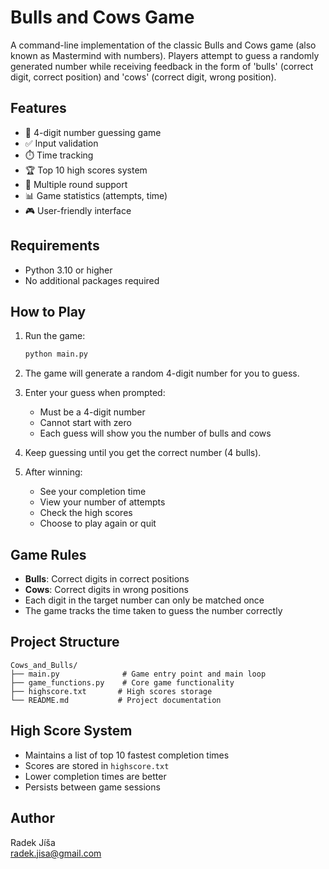 # Bulls and Cows Game

A command-line implementation of the classic Bulls and Cows game (also known as Mastermind with numbers). Players attempt to guess a randomly generated number while receiving feedback in the form of 'bulls' (correct digit, correct position) and 'cows' (correct digit, wrong position).

## Features

- 🎯 4-digit number guessing game
- ✅ Input validation
- ⏱️ Time tracking
- 🏆 Top 10 high scores system
- 🔄 Multiple round support
- 📊 Game statistics (attempts, time)
- 🎮 User-friendly interface

## Requirements

- Python 3.10 or higher
- No additional packages required

## How to Play

1. Run the game:
   ```bash
   python main.py
   ```

2. The game will generate a random 4-digit number for you to guess.

3. Enter your guess when prompted:
   - Must be a 4-digit number
   - Cannot start with zero
   - Each guess will show you the number of bulls and cows

4. Keep guessing until you get the correct number (4 bulls).

5. After winning:
   - See your completion time
   - View your number of attempts
   - Check the high scores
   - Choose to play again or quit

## Game Rules

- **Bulls**: Correct digits in correct positions
- **Cows**: Correct digits in wrong positions
- Each digit in the target number can only be matched once
- The game tracks the time taken to guess the number correctly

## Project Structure

```
Cows_and_Bulls/
├── main.py              # Game entry point and main loop
├── game_functions.py    # Core game functionality
├── highscore.txt       # High scores storage
└── README.md           # Project documentation
```

## High Score System

- Maintains a list of top 10 fastest completion times
- Scores are stored in `highscore.txt`
- Lower completion times are better
- Persists between game sessions

## Author

Radek Jíša  
radek.jisa@gmail.com